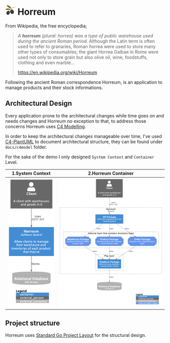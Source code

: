 # ![Logo](logo.png) Horreum

From Wikipedia, the free encyclopedia;

> *A **horreum** (plural: horrea) was a type of public warehouse used during the ancient Roman period.*
> Although the Latin term is often used to refer to granaries, Roman horrea were used to store many other types of consumables; the giant Horrea Galbae in Rome were used not only to store grain but also olive oil, wine, foodstuffs, clothing and even marble...
> 
> https://en.wikipedia.org/wiki/Horreum

Following the ancient Roman correspondence Horreum, is an application to manage products and their stock informations.


## Architectural Design

Every application prone to the architectural changes while time goes on and needs changes
and Horreum no exception to that, to address those concerns Horreum uses [C4 Modelling](https://c4model.com/).

In order to keep the architectural changes manageable over time, I've used [C4-PlantUML](https://github.com/plantuml-stdlib/C4-PlantUML/)
to document architectural structure, they can be found under `docs/c4model` folder.

For the sake of the demo I only designed `System Context` and `Container` Level.

| 1.System Context                                            |                            2.Horreum Container                             |
|-------------------------------------------------------------|:--------------------------------------------------------------------------:|
| <img src="./docs/c4model/SystemContext.png" alt="drawing"/> | <img src="./docs/c4model/HorreumContainer.png" alt="drawing" width="550"/> |

 
## Project structure

Horreum uses [Standard Go Project Layout](https://github.com/golang-standards/project-layout) for the structural design.



